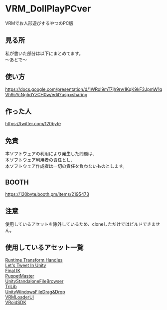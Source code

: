 # VRM_DollPlayPCver
VRMでお人形遊びするやつのPC版

## 見る所
私が書いた部分は以下にまとめてます。  
～あとで～

## 使い方
https://docs.google.com/presentation/d/1WRol9mT7jh9rw1KqK9kF3JpmW1qVh9cYcNg5dYzCH0w/edit?usp=sharing

## 作った人
https://twitter.com/120byte

## 免責
本ソフトウェアの利用により発生した問題は、  
本ソフトウェア利用者の責任とし、  
本ソフトウェア作成者は一切の責任を負わないものとします。

## BOOTH
https://120byte.booth.pm/items/2195473

## 注意
使用しているアセットを除外しているため、cloneしただけではビルドできません。

## 使用しているアセット一覧
[Runtime Transform Handles](https://assetstore.unity.com/packages/tools/modeling/runtime-transform-handles-65363)  
[Let's Tweet In Unity](https://assetstore.unity.com/packages/tools/integration/let-s-tweet-in-unity-536)  
[Final IK](https://assetstore.unity.com/packages/tools/animation/final-ik-14290)  
[PuppetMaster](https://assetstore.unity.com/packages/tools/physics/puppetmaster-48977)  
[UnityStandaloneFileBrowser](https://github.com/gkngkc/UnityStandaloneFileBrowser)  
[TriLib](https://assetstore.unity.com/packages/tools/modeling/trilib-model-loader-package-91777?locale=ja-JP)  
[UnityWindowsFileDrag&Drop](https://github.com/Bunny83/UnityWindowsFileDrag-Drop)  
[VRMLoaderUI](https://github.com/m2wasabi/VRMLoaderUI)  
[VRoidSDK](https://developer.vroid.com/)  
